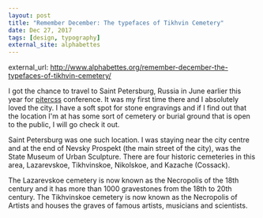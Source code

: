 ```yaml
---
layout: post
title: "Remember December: The typefaces of Tikhvin Cemetery"
date: Dec 27, 2017
tags: [design, typography]
external_site: alphabettes
---
```

external_url: http://www.alphabettes.org/remember-december-the-typefaces-of-tikhvin-cemetery/

I got the chance to travel to Saint Petersburg, Russia in June earlier this year for [pitercss](https://pitercss.com/) conference. It was my first time there and I absolutely loved the city. I have a soft spot for stone engravings and if I find out that the location I'm at has some sort of cemetery or burial ground that is open to the public, I will go check it out.

Saint Petersburg was one such location. I was staying near the city centre and at the end of Nevsky Prospekt (the main street of the city), was the State Museum of Urban Sculpture. There are four historic cemeteries in this area, Lazarevskoe, Tikhvinskoe, Nikolskoe, and Kazache (Cossack).

The Lazarevskoe cemetery is now known as the Necropolis of the 18th century and it has more than 1000 gravestones from the 18th to 20th century. The Tikhvinskoe cemetery is now known as the Necropolis of Artists and houses the graves of famous artists, musicians and scientists.
